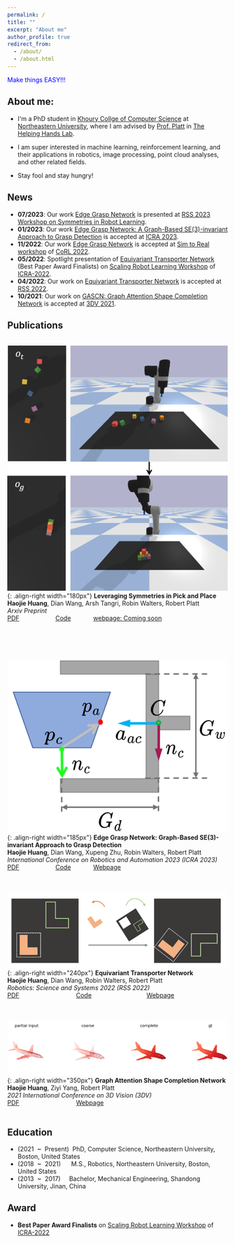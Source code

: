 ```yaml
---
permalink: /
title: ""
excerpt: "About me"
author_profile: true
redirect_from: 
  - /about/
  - /about.html
---
```

 <span style="color:blue">Make things EASY!!!</span>
## About me:
* I'm a PhD student in [Khoury Collge of Computer Science](https://www.khoury.northeastern.edu/people/haojie-huang/) at [Northeastern University](https://www.northeastern.edu), where I am advised by
[Prof. Platt](https://www2.ccs.neu.edu/research/helpinghands/people/) in [The Helping Hands Lab](https://www2.ccs.neu.edu/research/helpinghands/).

* I am super interested in machine learning, reinforcement learning, and their applications in robotics, image processing, point cloud analyses, and other related fields.

* Stay fool and stay hungry!

## News
* **07/2023**: Our work [Edge Grasp Network](https://openreview.net/forum?id=OFoo4631KAo) is presented at [RSS 2023 Workshop on Symmetries in Robot Learning](https://sites.google.com/view/rss23-sym).
* **01/2023**: Our work [Edge Grasp Network: A Graph-Based SE(3)-invariant Approach to Grasp Detection](https://arxiv.org/abs/2211.00191) is accepted at [ICRA 2023](https://www.icra2023.org/).
* **11/2022**: Our work [Edge Grasp Network](https://openreview.net/group?id=robot-learning.org/CoRL/2022/Workshop/Sim_to_Real#accept--poster-) is accepted at [Sim to Real workshop](https://sites.google.com/view/corl-22-sim-to-real/home) of [CoRL 2022](https://corl2022.org/).
* **05/2022**: Spotlight presentation of [Equivariant Transporter Network](https://drive.google.com/file/d/1jamVpGcn_C1xeoWgxqXI3KtDxpOohYHW/view) (Best Paper Award Finalists) on [Scaling Robot Learning Workshop](https://sites.google.com/view/icra22-srl) of [ICRA-2022](https://www.icra2022.org/program/awards).
* **04/2022**: Our work on [Equivariant Transporter Network](https://haojhuang.github.io/etp_page/) is accepted at [RSS 2022](https://roboticsconference.org/).
* **10/2021**: Our work on [GASCN: Graph Attention Shape Completion Network](https://arxiv.org/abs/2201.07937) is accepted at [3DV 2021](https://3dv2021.surrey.ac.uk/).

## Publications
` `  
![](images/stack_pyramid_no_target.png){: .align-right width="180px"}
**Leveraging Symmetries in Pick and Place**  
**Haojie Huang**, Dian Wang, Arsh Tangri, Robin Walters, Robert Platt  
*Arxiv Preprint*  
[PDF](https://arxiv.org/abs/2308.07948) &nbsp; &nbsp; &nbsp; &nbsp; &nbsp; &nbsp; &nbsp; &nbsp; &nbsp; &nbsp;
[Code](https://github.com/HaojHuang/Equivariant-Transporter-Net) &nbsp; &nbsp; &nbsp; &nbsp; &nbsp; &nbsp;
[webpage: Coming soon]()
` `  
` `  
` `  
` `  
` `  
` `  
![](images/figure1_2d_tra.png){: .align-right width="185px"}
**Edge Grasp Network: Graph-Based SE(3)-invariant Approach to Grasp Detection**  
**Haojie Huang**, Dian Wang, Xupeng Zhu, Robin Walters, Robert Platt  
*International Conference on Robotics and Automation 2023 (ICRA 2023)*  
[PDF](https://arxiv.org/abs/2211.00191) &nbsp; &nbsp; &nbsp; &nbsp; &nbsp; &nbsp; &nbsp; &nbsp; &nbsp; &nbsp;
[Code](https://github.com/HaojHuang/Edge-Grasp-Network) &nbsp; &nbsp; &nbsp; &nbsp; &nbsp; &nbsp;
[Webpage](https://haojhuang.github.io/edge_grasp_page/)
` `  
` `  
` `  
` `  
![](images/cn_by_cn.png){: .align-right width="240px"}
**Equivariant Transporter Network**  
**Haojie Huang**, Dian Wang, Robin Walters, Robert Platt  
*Robotics: Science and Systems 2022 (RSS 2022)*  
[PDF](https://arxiv.org/abs/2202.09400) &nbsp; &nbsp; &nbsp; &nbsp; &nbsp; &nbsp; &nbsp; &nbsp; &nbsp; &nbsp; &nbsp; &nbsp; &nbsp; &nbsp; &nbsp; &nbsp;
[Code](https://github.com/HaojHuang/Equivariant-Transporter-Net) &nbsp; &nbsp; &nbsp; &nbsp; &nbsp; &nbsp; &nbsp; &nbsp; &nbsp; &nbsp; &nbsp; &nbsp;&nbsp; &nbsp; &nbsp; &nbsp;
[Webpage](https://haojhuang.github.io/etp_page/)
` `  
` `  
` `  
` `  
![](images/airplane.png){: .align-right width="350px"}
**Graph Attention Shape Completion Network**  
**Haojie Huang**, Ziyi Yang, Robert Platt  
*2021 International Conference on 3D Vision (3DV)*  
[PDF](https://arxiv.org/abs/2201.07937) &nbsp; &nbsp; &nbsp; &nbsp; &nbsp; &nbsp; &nbsp; &nbsp; &nbsp; &nbsp; &nbsp; &nbsp; &nbsp; &nbsp; &nbsp; &nbsp;
[Webpage](https://yzylmc.github.io/presentation/GASCN-presentation/)
` `  
` `  
## Education 
* (2021&nbsp; ~ &nbsp;Present) &nbsp;PhD, Computer Science, Northeastern University, Boston, United States
* (2018&nbsp; ~ &nbsp;2021)&nbsp; &nbsp; &nbsp; M.S., Robotics, Northeastern University, Boston, United States
* (2013&nbsp; ~ &nbsp;2017)&nbsp; &nbsp; &nbsp;Bachelor, Mechanical Engineering, Shandong University, Jinan, China

## Award
* **Best Paper Award Finalists** on [Scaling Robot Learning Workshop](https://sites.google.com/view/icra22-srl) of [ICRA-2022](https://www.icra2022.org/program/awards)
